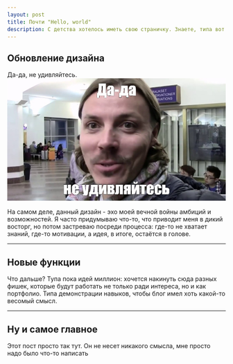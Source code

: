 ```yaml
---
layout: post
title: Почти "Hello, world"
description: С детства хотелось иметь свою страничку. Знаете, типа вот чтобы _свой дизайн, свои тексты, свои приколы_. Для чего? - Хз. Буду туда писать какие-то новости, делиться мыслями или даже как работу в портфолио использую...
---
```


## Обновление дизайна

Да-да, не удивляйтесь. 
![alt](../assets/images/donsimon.png)

На самом деле, данный дизайн - эхо моей вечной войны амбиций и возможностей.
Я часто придумываю что-то, что приводит меня в дикий восторг, но потом застреваю посреди процесса: где-то не хватает знаний, где-то мотивации, а идея, в итоге, остаётся в голове.

---

## Новые функции

Что дальше? Тупа пока идей миллион: хочется накинуть сюда разных фишек, которые будут работать не только ради интереса, но и как портфолио. Типа демонстрации навыков, чтобы блог имел хоть какой-то весомый смысл.

---

## Ну и самое главное

Этот пост просто так тут. Он не несет никакого смысла, мне просто надо было что-то написать

